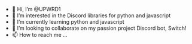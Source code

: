 - 👋 Hi, I’m @UPWRD1
- 👀 I’m interested in the Discord libraries for python and javascript
- 🌱 I’m currently learning python and javascript
- 💞️ I’m looking to collaborate on my passion project Discord bot, Switch!
- 📫 How to reach me ...

<!---
UPWRD1/UPWRD1 is a ✨ special ✨ repository because its `README.md` (this file) appears on your GitHub profile.
You can click the Preview link to take a look at your changes.
--->
